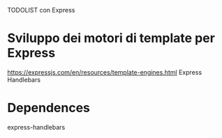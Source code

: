 TODOLIST con Express

# Sviluppo dei motori di template per Express
https://expressjs.com/en/resources/template-engines.html
Express Handlebars


# Dependences
express-handlebars